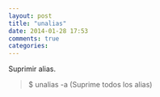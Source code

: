 ```yaml
---
layout: post
title: "unalias"
date: 2014-01-28 17:53
comments: true
categories: 
---
```

Suprimir alias.

>$ unalias -a (Suprime todos los alias)

